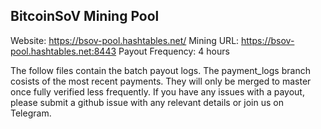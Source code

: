 ## BitcoinSoV Mining Pool

Website: https://bsov-pool.hashtables.net/
Mining URL: https://bsov-pool.hashtables.net:8443
Payout Frequency: 4 hours

The follow files contain the batch payout logs. The payment_logs branch cosists of the most recent payments. They will only be merged to master once fully verified less frequently. If you have any issues with a payout, please submit a github issue with any relevant details or join us on Telegram.
